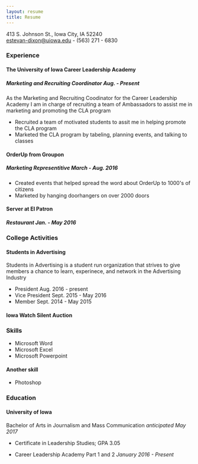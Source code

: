 ```yaml
---
layout: resume
title: Resume
---
```

413 S. Johnson St., Iowa City, IA 52240  
[estevan-dixon@uiowa.edu](mailto:estevan-dixon@uiowa.edu) - (563) 271 - 6830

### Experience

#### The University of Iowa Career Leadership Academy
##### Marketing and Recruiting Coordinator *Aug. - Present*
As the Marketing and Recruiting Coodinator for the Career Leadership Academy I am in charge of recruiting a team of Ambassadors to assist me in marketing and promoting the CLA program    

* Recruited a team of motivated students to assit me in helping promote the CLA program
* Marketed the CLA program by tabeling, planning events, and talking to classes

#### OrderUp from Groupon 
##### Marketing Representitive *March - Aug. 2016* 

* Created events that helped spread the word about OrderUp to 1000's of citizens 
* Marketed by hanging doorhangers on over 2000 doors



#### Server at El Patron
##### Restaurant *Jan. - May 2016*
 


### College Activities
#### Students in Advertising
Students in Advertising is a student run organization that strives to give members a chance to learn, experinece, and network in the Advertising Industry

* President Aug. 2016 - present
* Vice President Sept. 2015 - May 2016
* Member  Sept. 2014 - May 2015


#### Iowa Watch Silent Auction


### Skills
* Microsoft Word
* Microsoft Excel
* Microsoft Powerpoint

#### Another skill
* Photoshop

### Education
#### University of Iowa
Bachelor of Arts in Journalism and Mass Communication *anticipated May 2017* 

* Certificate in Leadership Studies; GPA 3.05

* Career Leadership Academy Part 1 and 2 *January 2016 - Present*
